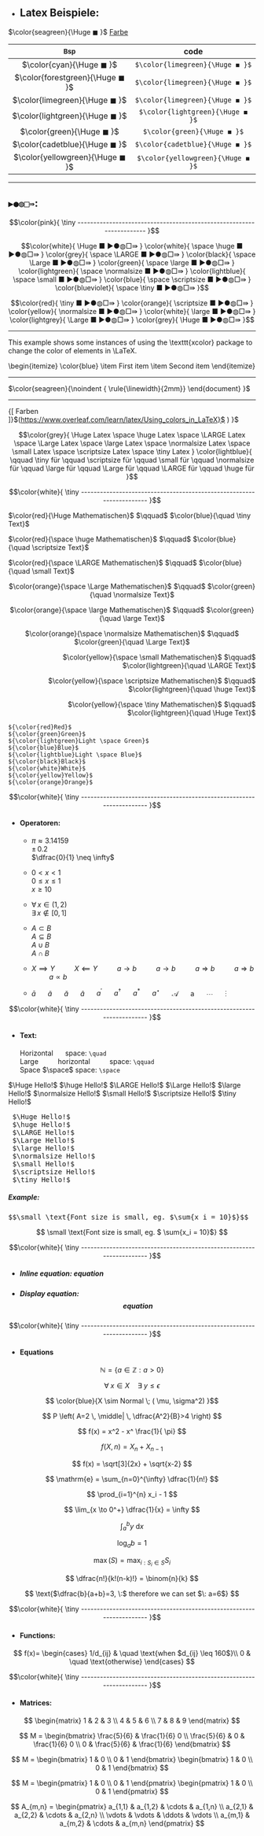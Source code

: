 <!--________________________________________________________________ Beispiele ________________________________________________________________-->
- ## Latex Beispiele:

<!-- Ⅳ ① ② ⒈ ⒉ ⒊ ⒋ ⒌ ⒍ ⒎ ⒏ ⒐ ⑴ ⑵ ⑶ ⑷ ⑸ ⑹ ⑺ ⑻ ⑼ ① ② ③ ④ ⑤ ⑥ ⑦ ⑧ ⑨ ■ ▮ ▼ ◼ ● ◀     -->


  
$\color{seagreen}{\Huge ◼ }$ [ Farbe ](https://www.overleaf.com/learn/latex/Using_colors_in_LaTeX )     

| <sub>Bsp</sub> | code |
| :---: | :--: |
| $\color{cyan}{\Huge ◼ }$ | `$\color{limegreen}{\Huge ◼ }$` |
$\color{forestgreen}{\Huge ◼ }$  | `$\color{limegreen}{\Huge ◼ }$` |
$\color{limegreen}{\Huge ◼ }$ | `$\color{limegreen}{\Huge ◼ }$` |
$\color{lightgreen}{\Huge ◼ }$ | `$\color{lightgreen}{\Huge ◼ }$` |
$\color{green}{\Huge ◼ }$ | `$\color{green}{\Huge ◼ }$` |
$\color{cadetblue}{\Huge ◼ }$ | `$\color{cadetblue}{\Huge ◼ }$` |
$\color{yellowgreen}{\Huge ◼ }$ | `$\color{yellowgreen}{\Huge ◼ }$` |

---

## `▶●◍□⇛`:

$$\color{pink}{
\tiny ---------------------------------------------------------------------
}$$

$$\color{white}{ 
\Huge  ■ ▶●◍□⇛ } \color{white}{
\space \huge ■ ▶●◍□⇛  } \color{grey}{
\space \LARGE ■ ▶●◍□⇛  } \color{black}{
\space \Large ■ ▶●◍□⇛  } \color{green}{
\space \large ■ ▶●◍□⇛ } \color{lightgreen}{
\space \normalsize ■ ▶●◍□⇛  } \color{lightblue}{
\space \small ■ ▶●◍□⇛  } \color{blue}{
\space \scriptsize ■ ▶●◍□⇛  } \color{blueviolet}{
\space \tiny ■ ▶●◍□⇛
}$$

$$\color{red}{ 
\tiny  ■ ▶●◍□⇛ 
} \color{orange}{
\scriptsize ■ ▶●◍□⇛  
} \color{yellow}{
\normalsize ■ ▶●◍□⇛  
} \color{white}{
\large ■ ▶●◍□⇛  
} \color{lightgrey}{
\Large ■ ▶●◍□⇛  
} \color{grey}{
 \Huge ■ ▶●◍□⇛
}$$  

---

This example shows some instances of using the \texttt{xcolor} package 
to change the color of elements in \LaTeX.

\begin{itemize}
\color{blue}
\item First item
\item Second item
\end{itemize}



---  

$\color{seagreen}{\noindent
{ \rule{\linewidth}{2mm}}
\end{document}
}$

---  



{[ Farben ]}$(https://www.overleaf.com/learn/latex/Using_colors_in_LaTeX}$ ) }$


$$\color{grey}{ 
\Huge Latex
\space \huge Latex
\space \LARGE Latex
\space \Large Latex
\space \large Latex
\space \normalsize Latex
\space \small Latex
\space \scriptsize Latex
\space \tiny Latex
} \color{lightblue}{
\qquad \tiny für
\qquad \scriptsize für
\qquad \small für
\qquad \normalsize für
\qquad \large für
\qquad \Large für
\qquad \LARGE für
\qquad \huge für
}$$

$$\color{white}{
\tiny ---------------------------------------------------------------------
}$$

<p align="left"> $\color{red}{\Huge Mathematischen}$ $\qquad$ $\color{blue}{\quad \tiny Text}$ 
<p align="left"> $\color{red}{\space \huge Mathematischen}$ $\qquad$ $\color{blue}{\quad \scriptsize Text}$
<p align="left"> $\color{red}{\space \LARGE Mathematischen}$ $\qquad$ $\color{blue}{\quad \small Text}$
<p align="center"> $\color{orange}{\space \Large Mathematischen}$ $\qquad$ $\color{green}{\quad \normalsize Text}$  
<p align="center"> $\color{orange}{\space \large Mathematischen}$ $\qquad$ $\color{green}{\quad \large Text}$  
<p align="center"> $\color{orange}{\space \normalsize Mathematischen}$ $\qquad$ $\color{green}{\quad \Large Text}$  
<p align="right"> $\color{yellow}{\space \small Mathematischen}$ $\qquad$ $\color{lightgreen}{\quad \LARGE Text}$  
<p align="right"> $\color{yellow}{\space \scriptsize Mathematischen}$ $\qquad$ $\color{lightgreen}{\quad \huge Text}$  
<p align="right"> $\color{yellow}{\space \tiny Mathematischen}$ $\qquad$ $\color{lightgreen}{\quad \Huge Text}$  
</p> 

`${\color{red}Red}$`  
`${\color{green}Green}$`  
`${\color{lightgreen}Light \space Green}$`  
`${\color{blue}Blue}$`  
`${\color{lightblue}Light \space Blue}$`  
`${\color{black}Black}$`  
`${\color{white}White}$`  
`${\color{yellow}Yellow}$`  
`${\color{orange}Orange}$`  

$$\color{white}{
\tiny ---------------------------------------------------------------------
}$$
- #### Operatoren:
  
  - $\pi \approx 3.14159$  
    $\pm \, 0.2$  
    $\dfrac{0}{1} \neq \infty$  
    
  - $0 < x < 1$  
    $0 \leq x \leq 1$  
    $x \geq 10$  
    
  - $\forall \, x \in (1,2)$  
    $\exists \, x \notin [0,1]$  
    
  - $A \subset B$  
    $A \subseteq B$  
    $A \cup B$  
    $A \cap B$  

  - $X \implies Y$ $\qquad$ $X \impliedby Y$ $\qquad$ $a \to b$ $\qquad$ $a \longrightarrow b$ $\qquad$ $a \Rightarrow b$ $\qquad$ $a \Longrightarrow b$ $\qquad$ $a \propto b$

  - $\bar a$ $\quad$ $\tilde a$ $\quad$ $\breve a$ $\quad$ $\hat a$ $\quad$ $a^ \prime$ $\quad$ $a^ \dagger$ $\quad$ $a^ \ast$ $\quad$ $a^ \star$ $\quad$ $\mathcal A$ $\quad$ $\mathrm a$ $\quad$ $\cdots$ $\quad$ $\vdots$



$$\color{white}{
\tiny ---------------------------------------------------------------------
}$$

- #### Text:
  
  Horizontal $\quad$ space: `\quad`  
  Large $\qquad$ horizontal $\qquad$ space: `\qquad`  
  Space $\space$ space: `\space`  
 <!-- Medium space: `\:`  
  Large $\; $space: `\;`  
  Negative $ \! $ space: `\!` -->

  $\Huge Hello!$
  $\huge Hello!$
  $\LARGE Hello!$
  $\Large Hello!$
  $\large Hello!$
  $\normalsize Hello!$
  $\small Hello!$
  $\scriptsize Hello!$
  $\tiny Hello!$

<pre>
 $\Huge Hello!$
 $\huge Hello!$
 $\LARGE Hello!$
 $\Large Hello!$
 $\large Hello!$
 $\normalsize Hello!$
 $\small Hello!$
 $\scriptsize Hello!$
 $\tiny Hello!$
</pre>

##### *Example*:

<pre>$$\small \text{Font size is small, eg. $\sum{x_i = 10}$}$$</pre>

$$
\small 
\text{Font size is small, eg. $
\sum{x_i = 10}$}
$$

$$\color{white}{
\tiny ---------------------------------------------------------------------
}$$
  
- ##### *Inline equation*: $equation$

- ##### *Display equation*: $$equation$$

$$\color{white}{
\tiny ---------------------------------------------------------------------
}$$
 
- #### Equations

$$
\mathbb{N} = 
\{ a 
\in 
\mathbb{Z} : a > 0 
\}
$$

$$
\forall 
\; x 
\in X 
\quad 
\exists 
\; y 
\leq 
\epsilon
$$

$$
\color{blue}{X 
\sim Normal 
\; (
\mu,
\sigma^2)
}$$

$$
P 
\left( A=2 
\, 
\middle| 
\, 
\dfrac{A^2}{B}>4 
\right)
$$

$$
f(x) = x^2 - x^
\frac{1}{
\pi}
$$

$$
f(X,n) = X_n + X_{n-1}
$$

$$
f(x) = \sqrt[3]{2x} + \sqrt{x-2}
$$

$$
\mathrm{e} = \sum_{n=0}^{\infty} \dfrac{1}{n!}
$$

$$
\prod_{i=1}^{n} x_i - 1
$$

$$
\lim_{x \to 0^+} \dfrac{1}{x} = \infty
$$

$$
\int_a^b y \: \mathrm{d}x
$$

$$
\log_a b = 1
$$
 
$$
\max(S) = \max_{i:S_i \in S} S_i
$$
 
$$
\dfrac{n!}{k!(n-k)!} = \binom{n}{k}
$$
 
$$
\text{$\dfrac{b}{a+b}=3, \:$ therefore we can set $\: a=6$}
$$

$$\color{white}{
\tiny ---------------------------------------------------------------------
}$$

- #### Functions:
 
$$
f(x)=
\begin{cases}
1/d_{ij} & \quad \text{when  $d_{ij} \leq 160$}\\ 
0 & \quad \text{otherwise}
\end{cases}
$$

$$\color{white}{
\tiny ---------------------------------------------------------------------
}$$

- #### Matrices:
 
$$
\begin{matrix}
1 & 2 & 3 \\
4 & 5 & 6 \\
7 & 8 & 9
\end{matrix}
$$

$$
M = 
\begin{bmatrix}
\frac{5}{6} & \frac{1}{6} 0 \\
\frac{5}{6} & 0 & \frac{1}{6} 0 \\
0 & \frac{5}{6} & \frac{1}{6}
\end{bmatrix}
$$

$$ 
M =
\begin{bmatrix}
1 & 0 \\
0 & 1
\end{bmatrix}
\begin{bmatrix}
1 & 0 \\
0 & 1
\end{bmatrix}
$$

$$ 
M =
\begin{pmatrix}
1 & 0 \\
0 & 1
\end{pmatrix}
\begin{pmatrix}
1 & 0 \\
0 & 1
\end{pmatrix}
$$
 
$$
A_{m,n} = 
\begin{pmatrix}
a_{1,1} & a_{1,2} & \cdots & a_{1,n} \\
a_{2,1} & a_{2,2} & \cdots & a_{2,n} \\
\vdots & \vdots & \ddots & \vdots \\
a_{m,1} & a_{m,2} & \cdots & a_{m,n} 
\end{pmatrix}
$$  

<!--

- oder in Codeblöcken:  
`diff`

```diff
+ grüner Text
```
```diff
- roter Text
```
```diff
! oranger Text
```
```diff
@@ pinker Text @@
```
```diff
# grauer Text
```




- [x] ## test
- [~] ~~Inapplicable task~~
- [ ] Incomplete task
  - [x] Sub-task 1
  - [~] ~~Sub-task 2~~
  - [ ] Sub-task 3

1. [x] Completed task
1. [~] ~~Inapplicable task~~
1. [ ] Incomplete task
   1. [x] Sub-task 1
   1. ~~[ ] Sub-task 2~~
   1. [ ] Sub-task 3
-->
